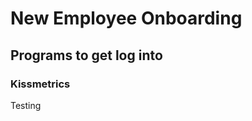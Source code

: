 <!-- TITLE: Marketing -->
<!-- SUBTITLE: Onboarding Test Document -->

# New Employee Onboarding
## Programs to get log into
### Kissmetrics
Testing